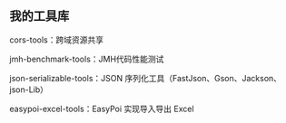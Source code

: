 ## 我的工具库

cors-tools：跨域资源共享

jmh-benchmark-tools：JMH代码性能测试

json-serializable-tools：JSON 序列化工具（FastJson、Gson、Jackson、json-Lib）

easypoi-excel-tools：EasyPoi 实现导入导出 Excel
